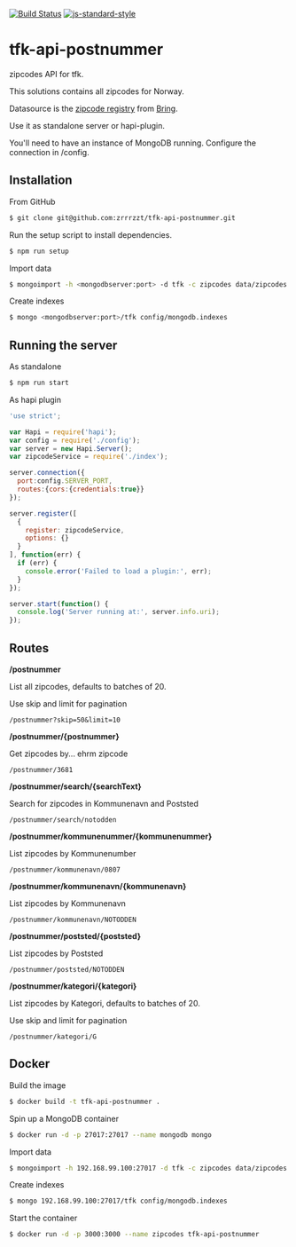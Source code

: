 [![Build Status](https://travis-ci.org/zrrrzzt/tfk-api-postnummer.svg?branch=master)](https://travis-ci.org/zrrrzzt/tfk-api-postnummer)
[![js-standard-style](https://img.shields.io/badge/code%20style-standard-brightgreen.svg?style=flat)](https://github.com/feross/standard)
# tfk-api-postnummer
zipcodes API for tfk.

This solutions contains all zipcodes for Norway.

Datasource is the [zipcode registry]('http://www.bring.no/radgivning/sende-noe/adressetjenester/postnummer/_attachment/615732?_download=true&_ts=148c63b0dc0') from [Bring]('http://www.bring.no/').

Use it as standalone server or hapi-plugin.

You'll need to have an instance of MongoDB running. Configure the connection in /config.

## Installation

From GitHub

```sh
$ git clone git@github.com:zrrrzzt/tfk-api-postnummer.git
```

Run the setup script to install dependencies.

```sh
$ npm run setup
```

Import data
```sh
$ mongoimport -h <mongodbserver:port> -d tfk -c zipcodes data/zipcodes.json --jsonArray
```

Create indexes
```sh
$ mongo <mongodbserver:port>/tfk config/mongodb.indexes
```

## Running the server

As standalone

```sh
$ npm run start
```

As hapi plugin

```javascript
'use strict';

var Hapi = require('hapi');
var config = require('./config');
var server = new Hapi.Server();
var zipcodeService = require('./index');

server.connection({
  port:config.SERVER_PORT,
  routes:{cors:{credentials:true}}
});

server.register([
  {
    register: zipcodeService,
    options: {}
  }
], function(err) {
  if (err) {
    console.error('Failed to load a plugin:', err);
  }
});

server.start(function() {
  console.log('Server running at:', server.info.uri);
});
```

## Routes

**/postnummer**

List all zipcodes, defaults to batches of 20.

Use skip and limit for pagination

```
/postnummer?skip=50&limit=10
```

**/postnummer/{postnummer}**

Get zipcodes by... ehrm zipcode

```
/postnummer/3681
```

**/postnummer/search/{searchText}**

Search for zipcodes in Kommunenavn and Poststed

```
/postnummer/search/notodden
```

**/postnummer/kommunenummer/{kommunenummer}**

List zipcodes by Kommunenumber

```
/postnummer/kommunenavn/0807
```

**/postnummer/kommunenavn/{kommunenavn}**

List zipcodes by Kommunenavn

```
/postnummer/kommunenavn/NOTODDEN
```

**/postnummer/poststed/{poststed}**

List zipcodes by Poststed

```
/postnummer/poststed/NOTODDEN
```

**/postnummer/kategori/{kategori}**

List zipcodes by Kategori, defaults to batches of 20.

Use skip and limit for pagination

```
/postnummer/kategori/G
```

## Docker

Build the image

```sh
$ docker build -t tfk-api-postnummer .
```

Spin up a MongoDB container

```sh
$ docker run -d -p 27017:27017 --name mongodb mongo
```

Import data
```sh
$ mongoimport -h 192.168.99.100:27017 -d tfk -c zipcodes data/zipcodes.json --jsonArray
```

Create indexes
```sh
$ mongo 192.168.99.100:27017/tfk config/mongodb.indexes
```

Start the container
```sh
$ docker run -d -p 3000:3000 --name zipcodes tfk-api-postnummer
```